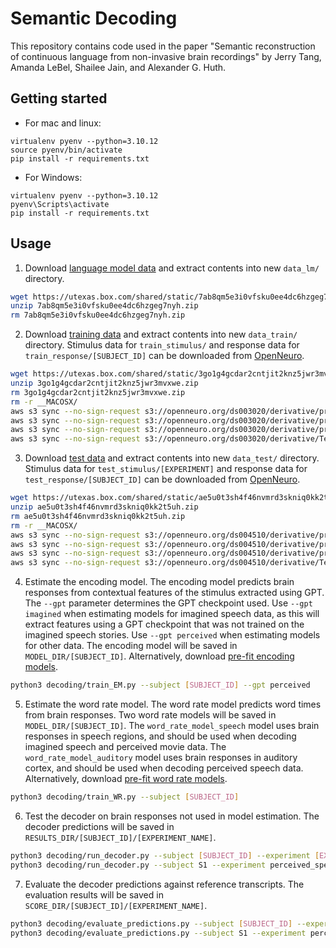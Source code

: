 # Semantic Decoding

This repository contains code used in the paper "Semantic reconstruction of continuous language from non-invasive brain recordings" by Jerry Tang, Amanda LeBel, Shailee Jain, and Alexander G. Huth.  

## Getting started
+ For mac and linux:
```
virtualenv pyenv --python=3.10.12
source pyenv/bin/activate
pip install -r requirements.txt
```
+ For Windows:
```
virtualenv pyenv --python=3.10.12
pyenv\Scripts\activate
pip install -r requirements.txt
```

## Usage

1. Download [language model data](https://utexas.box.com/shared/static/7ab8qm5e3i0vfsku0ee4dc6hzgeg7nyh.zip) and extract contents into new `data_lm/` directory. 
```bash
wget https://utexas.box.com/shared/static/7ab8qm5e3i0vfsku0ee4dc6hzgeg7nyh.zip
unzip 7ab8qm5e3i0vfsku0ee4dc6hzgeg7nyh.zip
rm 7ab8qm5e3i0vfsku0ee4dc6hzgeg7nyh.zip
```

2. Download [training data](https://utexas.box.com/shared/static/3go1g4gcdar2cntjit2knz5jwr3mvxwe.zip) and extract contents into new `data_train/` directory. Stimulus data for `train_stimulus/` and response data for `train_response/[SUBJECT_ID]` can be downloaded from [OpenNeuro](https://openneuro.org/datasets/ds003020/).
```bash
wget https://utexas.box.com/shared/static/3go1g4gcdar2cntjit2knz5jwr3mvxwe.zip
unzip 3go1g4gcdar2cntjit2knz5jwr3mvxwe.zip
rm 3go1g4gcdar2cntjit2knz5jwr3mvxwe.zip
rm -r __MACOSX/
aws s3 sync --no-sign-request s3://openneuro.org/ds003020/derivative/preprocessed_data/UTS01 data_train/train_response/S1/
aws s3 sync --no-sign-request s3://openneuro.org/ds003020/derivative/preprocessed_data/UTS02 data_train/train_response/S2/
aws s3 sync --no-sign-request s3://openneuro.org/ds003020/derivative/preprocessed_data/UTS03 data_train/train_response/S3/
aws s3 sync --no-sign-request s3://openneuro.org/ds003020/derivative/TextGrids data_train/train_stimulus/
```

3. Download [test data](https://utexas.box.com/shared/static/ae5u0t3sh4f46nvmrd3skniq0kk2t5uh.zip) and extract contents into new `data_test/` directory. Stimulus data for `test_stimulus/[EXPERIMENT]` and response data for `test_response/[SUBJECT_ID]` can be downloaded from [OpenNeuro](https://openneuro.org/datasets/ds004510/).
```bash
wget https://utexas.box.com/shared/static/ae5u0t3sh4f46nvmrd3skniq0kk2t5uh.zip
unzip ae5u0t3sh4f46nvmrd3skniq0kk2t5uh.zip
rm ae5u0t3sh4f46nvmrd3skniq0kk2t5uh.zip
rm -r __MACOSX/
aws s3 sync --no-sign-request s3://openneuro.org/ds004510/derivative/preprocessed_data/UTS01 data_test/test_response/S1/
aws s3 sync --no-sign-request s3://openneuro.org/ds004510/derivative/preprocessed_data/UTS02 data_test/test_response/S2/
aws s3 sync --no-sign-request s3://openneuro.org/ds004510/derivative/preprocessed_data/UTS03 data_test/test_response/S3/
aws s3 sync --no-sign-request s3://openneuro.org/ds004510/derivative/TextGrids data_test/test_stimulus/
```

4. Estimate the encoding model. The encoding model predicts brain responses from contextual features of the stimulus extracted using GPT. The `--gpt` parameter determines the GPT checkpoint used. Use `--gpt imagined` when estimating models for imagined speech data, as this will extract features using a GPT checkpoint that was not trained on the imagined speech stories. Use `--gpt perceived` when estimating models for other data. The encoding model will be saved in `MODEL_DIR/[SUBJECT_ID]`. Alternatively, download [pre-fit encoding models](https://utexas.box.com/s/ri13t06iwpkyk17h8tfk0dtyva7qtqlz).

```bash
python3 decoding/train_EM.py --subject [SUBJECT_ID] --gpt perceived
```

5. Estimate the word rate model. The word rate model predicts word times from brain responses. Two word rate models will be saved in `MODEL_DIR/[SUBJECT_ID]`. The `word_rate_model_speech` model uses brain responses in speech regions, and should be used when decoding imagined speech and perceived movie data. The `word_rate_model_auditory` model uses brain responses in auditory cortex, and should be used when decoding perceived speech data. Alternatively, download [pre-fit word rate models](https://utexas.box.com/s/ri13t06iwpkyk17h8tfk0dtyva7qtqlz).

```bash
python3 decoding/train_WR.py --subject [SUBJECT_ID]
```

6. Test the decoder on brain responses not used in model estimation. The decoder predictions will be saved in `RESULTS_DIR/[SUBJECT_ID]/[EXPERIMENT_NAME]`.

```bash
python3 decoding/run_decoder.py --subject [SUBJECT_ID] --experiment [EXPERIMENT_NAME] --task [TASK_NAME]
python3 decoding/run_decoder.py --subject S1 --experiment perceived_speech --task wheretheressmoke
```

7. Evaluate the decoder predictions against reference transcripts. The evaluation results will be saved in `SCORE_DIR/[SUBJECT_ID]/[EXPERIMENT_NAME]`.

```bash
python3 decoding/evaluate_predictions.py --subject [SUBJECT_ID] --experiment [EXPERIMENT_NAME] --task [TASK_NAME]
python3 decoding/evaluate_predictions.py --subject S1 --experiment perceived_speech --task wheretheressmoke
```